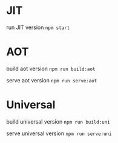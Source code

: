 
# JIT
run JIT version
`npm start`


# AOT
build aot version
`npm run build:aot`

serve aot version
`npm run serve:aot`


# Universal
build universal version
`npm run build:uni`

serve universal version
`npm run serve:uni`
